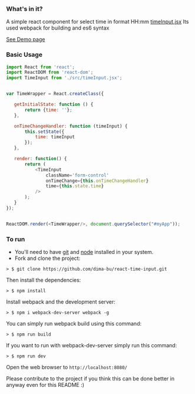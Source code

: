 ### What's in it?

A simple react component for select time in format HH:mm [timeInput.jsx](./src/timeInput.jsx) Its used webpack for building and es6 syntax

[See Demo page](http://dima-bu.github.io/react-time-input-example/index.html)




### Basic Usage

 ```javascript
import React from 'react';
import ReactDOM from 'react-dom';
import TimeInput from './src/timeInput.jsx';


var TimeWrapper = React.createClass({

	getInitialState: function () {
		return {time: ''};
	},

	onTimeChangeHandler: function (timeInput) {
		this.setState({
			time: timeInput
		});
	},

	render: function() {
		return (
			<TimeInput
				className='form-control'
				onTimeChange={this.onTimeChangeHandler}
				time={this.state.time}
			/>
		);
	}
});


ReactDOM.render(<TimeWrapper/>, document.querySelector("#myApp"));

```


### To run

* You'll need to have [git](https://git-scm.com/) and [node](https://nodejs.org/en/) installed in your system.
* Fork and clone the project:

```
> $ git clone https://github.com/dima-bu/react-time-input.git
```

Then install the dependencies:

```
> $ npm install
```

Install webpack and the development server:

```
> $ npm i webpack-dev-server webpack -g
```

You can simply run webpack build using this command: 

```
> $ npm run build
```

If you want to run with webpack-dev-server simply run this command: 

```
> $ npm run dev
```

Open the web browser to `http://localhost:8080/`

Please contribute to the project if you think this can be done better in anyway even for this README :)
